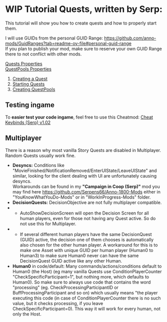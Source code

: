# WIP Tutorial Quests, written by Serp:

This tutorial will show you how to create quests and how to properly start them. 
 
I will use GUIDs from the personal GUID Range: https://github.com/anno-mods/GuidRanges?tab=readme-ov-file#personal-guid-range  
If you plan to publish your mod, make sure to reserve your own GUID Range there to not conflict with other mods.  


[Quests Properties](./0-Properties-Quest-QuestPool.md#propertiesvalues-of-quests-explained)  
[QuestPools Properties](./0-Properties-Quest-QuestPool.md#propertiesvalues-of-questpools)  


1) [Creating a Quest](./Creating%20a%20Quest.md)  
2) [Starting Quests](./Starting%20Quests.md)  
3) [Creating QuestPools](./Creating%20QuestPools.md)  

## Testing ingame
To **easier test your code ingame**, feel free to use this Cheatmod:
[Cheat Keybinds (Serp) v1.02](https://github.com/Serpens66/Anno-1800-SharedMods-for-Modders-/releases/tag/testing-cheat)  

## Multiplayer
There is a reason why most vanilla Story Quests are disabled in Multiplayer. Random Quests usually work fine.  
- **Desyncs:** Conditions like "MovieFinished/NotificationRemoved/EnterUIState/LeaveUIState" and similar, looking for the client dealing with UI are unfortunately causing desyncs.  
Workarounds can be found in my **"Campaign in Coop (Serp)"** mod you may find here https://github.com/Serpens66/Anno-1800-Mods either in "YouKnowWhatYouDo-Mods" or in "WorkInProgress-Mods" folder.  
- **DecisionQuests:** DecisionObjective are not fully multiplayer compatible.
- - AutoShowDecisionScreen will open the Decision Screen for all human players, even for those not having any Quest active. So do not use this for Multiplayer.
- - If several different human players have the same DecisionQuest (GUID) active, the decision one of them chooses is automatically also chosen for the other human player. A workaround for this is to make one Asset with unique GUID per human player (Human0 to Human3) to make sure Human0 never can have the same DecisionQuest GUID active like any other Human.  
- **Human0** in code/default: Many commands/actions/conditions default to Human0 (the Host) (eg many vanilla Quests use ConditionPlayerCounter "CheckSpecificParticipant=1", but nothing more, which defaults to Human0). So make sure to always use code that contains the word "processing" (eg. CheckProcessingParticipantID or BuffProcessingParticipant and so on) which usually means "the player executing this code (in case of ConditionPlayerCounter there is no such value, but it checks processing, if you leave CheckSpecificParticipant=0). This way it will work for every human, not only the Host.
